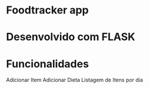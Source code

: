 # Foodtracker app 


# Desenvolvido com FLASK
# Funcionalidades
 Adicionar Item
 Adicionar Dieta
 Listagem de Itens por dia
 

